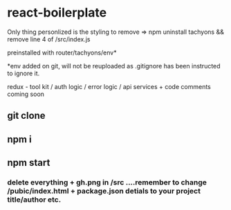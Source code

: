 # react-boilerplate

Only thing personlized is the styling to remove => npm uninstall tachyons && remove line 4 of /src/index.js 

preinstalled with router/tachyons/env*

*env added on git, will not be reuploaded as .gitignore has been instructed to ignore it.

redux - tool kit / auth logic / error logic / api services + code comments coming soon 

## git clone 

## npm i

## npm start

### delete everything + gh.png in /src ....remember to change /pubic/index.html + package.json detials to your project title/author etc. 

